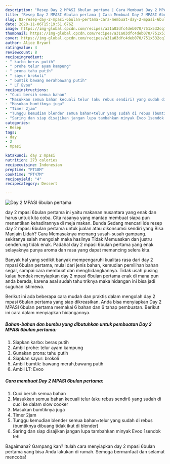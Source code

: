```yaml
---
description: "Resep Day 2 MPASI 6bulan pertama | Cara Membuat Day 2 MPASI 6bulan pertama Yang Enak dan Simpel"
title: "Resep Day 2 MPASI 6bulan pertama | Cara Membuat Day 2 MPASI 6bulan pertama Yang Enak dan Simpel"
slug: 82-resep-day-2-mpasi-6bulan-pertama-cara-membuat-day-2-mpasi-6bulan-pertama-yang-enak-dan-simpel
date: 2020-11-06T15:19:51.676Z
image: https://img-global.cpcdn.com/recipes/a31a03dfc4deb070/751x532cq70/day-2-mpasi-6bulan-pertama-foto-resep-utama.jpg
thumbnail: https://img-global.cpcdn.com/recipes/a31a03dfc4deb070/751x532cq70/day-2-mpasi-6bulan-pertama-foto-resep-utama.jpg
cover: https://img-global.cpcdn.com/recipes/a31a03dfc4deb070/751x532cq70/day-2-mpasi-6bulan-pertama-foto-resep-utama.jpg
author: Alice Bryant
ratingvalue: 4
reviewcount: 8
recipeingredient:
- " karbo beras putih"
- " prohe telur ayam kampung"
- " prona tahu putih"
- " sayur brokoli"
- " bumtik bawang merahbawang putih"
- " LT Evoo"
recipeinstructions:
- "Cuci bersih semua bahan"
- "Masukkan semua bahan kecuali telur (aku rebus sendiri) yang sudah di cuci ke dalam slow cooker"
- "Masukan bumtiknya juga"
- "Timer 2jam"
- "Tunggu kemudian blender semua bahan+telur yang sudah di rebus (bumtiknya dibuang tidak ikut di blender)"
- "Saring dan siap disajikan jangan lupa tambahkan minyak Evoo 1sendok teh"
categories:
- Resep
tags:
- day
- 2
- mpasi

katakunci: day 2 mpasi 
nutrition: 273 calories
recipecuisine: Indonesian
preptime: "PT18M"
cooktime: "PT47M"
recipeyield: "4"
recipecategory: Dessert

---
```



![Day 2 MPASI 6bulan pertama](https://img-global.cpcdn.com/recipes/a31a03dfc4deb070/751x532cq70/day-2-mpasi-6bulan-pertama-foto-resep-utama.jpg)


day 2 mpasi 6bulan pertama ini yaitu makanan nusantara yang enak dan harus untuk kita coba. Cita rasanya yang mantap membuat siapa pun menantikan kehadirannya di meja makan.
Bunda Sedang mencari ide resep day 2 mpasi 6bulan pertama untuk jualan atau dikonsumsi sendiri yang Bisa Manjain Lidah? Cara Memasaknya memang susah-susah gampang. sekiranya salah mengolah maka hasilnya Tidak Memuaskan dan justru cenderung tidak enak. Padahal day 2 mpasi 6bulan pertama yang enak selayaknya punya aroma dan rasa yang dapat memancing selera kita.

Banyak hal yang sedikit banyak mempengaruhi kualitas rasa dari day 2 mpasi 6bulan pertama, mulai dari jenis bahan, kemudian pemilihan bahan segar, sampai cara membuat dan menghidangkannya. Tidak usah pusing kalau hendak menyiapkan day 2 mpasi 6bulan pertama enak di mana pun anda berada, karena asal sudah tahu triknya maka hidangan ini bisa jadi suguhan istimewa.




Berikut ini ada beberapa cara mudah dan praktis dalam mengolah day 2 mpasi 6bulan pertama yang siap dikreasikan. Anda bisa menyiapkan Day 2 MPASI 6bulan pertama memakai 6 bahan dan 6 tahap pembuatan. Berikut ini cara dalam menyiapkan hidangannya.

<!--inarticleads1-->

##### Bahan-bahan dan bumbu yang dibutuhkan untuk pembuatan Day 2 MPASI 6bulan pertama:

1. Siapkan  karbo: beras putih
1. Ambil  prohe: telur ayam kampung
1. Gunakan  prona: tahu putih
1. Siapkan  sayur: brokoli
1. Ambil  bumtik: bawang merah,bawang putih
1. Ambil  LT: Evoo




<!--inarticleads2-->

##### Cara membuat Day 2 MPASI 6bulan pertama:

1. Cuci bersih semua bahan
1. Masukkan semua bahan kecuali telur (aku rebus sendiri) yang sudah di cuci ke dalam slow cooker
1. Masukan bumtiknya juga
1. Timer 2jam
1. Tunggu kemudian blender semua bahan+telur yang sudah di rebus (bumtiknya dibuang tidak ikut di blender)
1. Saring dan siap disajikan jangan lupa tambahkan minyak Evoo 1sendok teh




Bagaimana? Gampang kan? Itulah cara menyiapkan day 2 mpasi 6bulan pertama yang bisa Anda lakukan di rumah. Semoga bermanfaat dan selamat mencoba!
